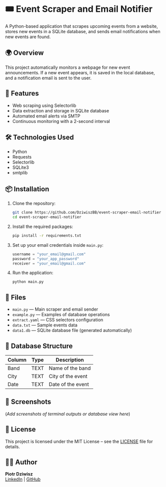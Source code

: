 # 🎟️ Event Scraper and Email Notifier

A Python-based application that scrapes upcoming events from a website, stores new events in a SQLite database, and sends email notifications when new events are found.

## 🌍 Overview

This project automatically monitors a webpage for new event announcements. If a new event appears, it is saved in the local database, and a notification email is sent to the user.

## 🚀 Features

- Web scraping using Selectorlib
- Data extraction and storage in SQLite database
- Automated email alerts via SMTP
- Continuous monitoring with a 2-second interval

## 🛠️ Technologies Used

- Python
- Requests
- Selectorlib
- SQLite3
- smtplib

## 📦 Installation

1. Clone the repository:

   ```bash
   git clone https://github.com/DziwiszBB/event-scraper-email-notifier.git
   cd event-scraper-email-notifier
   ```

2. Install the required packages:

   ```bash
   pip install -r requirements.txt
   ```

3. Set up your email credentials inside `main.py`:

   ```python
   username = "your_email@gmail.com"
   password = "your_app_password"
   receiver = "your_email@gmail.com"
   ```

4. Run the application:

   ```bash
   python main.py
   ```

## 📄 Files

- `main.py` — Main scraper and email sender
- `example.py` — Examples of database operations
- `extract.yaml` — CSS selectors configuration
- `data.txt` — Sample events data
- `data1.db` — SQLite database file (generated automatically)

## 📁 Database Structure

| Column  | Type    | Description         |
|---------|---------|---------------------|
| Band    | TEXT    | Name of the band     |
| City    | TEXT    | City of the event    |
| Date    | TEXT    | Date of the event    |

## 📸 Screenshots

(*Add screenshots of terminal outputs or database view here*)

## 📄 License

This project is licensed under the MIT License – see the [LICENSE](LICENSE) file for details.

## 🙋‍♂️ Author

**Piotr Dziwisz**  
[LinkedIn](https://www.linkedin.com/in/piotr-dziwisz-8a20b7362/) | [GitHub](https://github.com/DziwiszBB)
